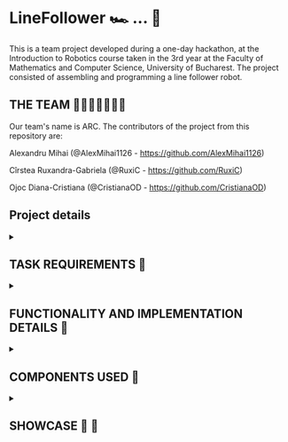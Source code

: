# LineFollower 🏎 ... 🏁

This is a team project developed during a one-day hackathon, at the Introduction to Robotics course taken in the 3rd year at the Faculty of Mathematics and Computer Science, University of Bucharest. The project consisted of assembling and programming a line follower robot.

## THE TEAM 👦🏻👩🏻‍🦱👩🏻
 
  Our team's name is ARC. The contributors of the project from this repository are:
  
   Alexandru Mihai (@AlexMihai1126 - https://github.com/AlexMihai1126)
   
   Cîrstea Ruxandra-Gabriela (@RuxiC - https://github.com/RuxiC)

   Ojoc Diana-Cristiana (@CristianaOD - https://github.com/CristianaOD)

## Project details

<details>
  <summary><h2><b>TASK REQUIREMENTS 📁</b></h2></summary>
  <h3>Functionality Requirements</h3>
  Assemble and program the improvised car to navigate a racetrack delineated by a looping black line, aiming for optimal speed and accuracy. The car must adhere to certain rules, including not taking shortcuts, staying on the track, and refraining from reversing on the track. The sole permitted movement is continuous progression along the black line. Utilize only six sensors from the QTR sensor array, and ensure that the sensor calibrates itself just before the robot commences its journey. Manual calibration of the sensor is not allowed, but as an added feature, the robot could employ calibration values stored in the EEPROM from previous calibration attempts. Additionally, the car chassis must be constructed by the team. Employ a PID controller and adjust its gains, specifically Kp, Ki (optional), and Kd, to define the characteristics of the robot's movement.

  <h3>Photo of the line follower kit with required components 📷</h3>
  <img src="https://github.com/RuxiC/LineFollower/blob/main/LineFollower/linefollower.png">

  <h3>Gradding details</h3>
  Grade (1-12 points):
  <ul>
    <li>< 20 seconds -> 10</li> < 20 seconds -> 10
    <li>> 35 seconds (but completed) -> 4.5 points</li>
    <li><=35 seconds: Between 10 and 5, the formula is as follows: time_score = 10 - 1/3 * (track_time - 20)</li>
  </ul>
</details> 

<details>
  <summary><h2><b>FUNCTIONALITY AND IMPLEMENTATION DETAILS 🔧</b></h2></summary> 
  <h3>Functionality:</h3>
  Initially, when positioned over the black line, the robot undergoes sensor calibration through iterative right movements. This process enables the robot to learn to identify the black line whenever it is detected in front of the sensor, while disregarding surfaces that are not the black line.
  
  <h3>Implementation:</h3>
  
  The PID algorithm: Initially, the PID controller's parameters were arbitrarily selected to observe the robot's behavior. Following many tests and an empirical approach, we decided on the gains kp = 9.7, ki = 0.0002, kd = 26.5.

  Calibration: We calibrated the robot by instructing it to rapidly move right for a specific duration within the "set" method of the code. The self-calibration method involved the robot moving to the right for 4 seconds, followed by a return to the initial position for black line detection.
  
  Our team's robot successfully completed the displayed racetrack in just 19.076 seconds!

   <h3>Chassis:</h3>
   
</details> 

<details>
  <summary><h2><b> COMPONENTS USED 🔌</b></h2></summary>
  
  <h3> Mechanical ⚙ </h3>
    <ul>
      <li>The chassis made out of foamboard (built by @AlexMihai1126 - https://github.com/AlexMihai1126)</li>
      <li>2x wheels</li>
      <li>1x ball caster</li>
      <li>Screws for the QTR-8A sensor</li>
      <li>2x 3D-printed DC Motor holders & appropriate screws</li>
    </ul> 
    
   <h3> Electronics ⚡ </h3>
    <ul>
      <li>1x Arduino Pro Micro </li>
      <li>1x Pololu QTR-8A reflectance sensor</li>
      <li>2x DC motors</li>
      <li>1x L293D motor driver</li>
      <li>1x LiPo battery for power</li>
      <li>1x mini-breadboard</li>
      <li>wires (as needed)</li>
      <li>1x Blue LED - for showing when we are in calibration mode</li>
      <li>1x 330 ohm resistor for the LED</li>
    </ul> 
</details>

<details>
  <summary><h2><b> SHOWCASE 📸 🎥</b></h2></summary>
  <details>
    <summary><h3><b> Racetrack Picture </b></h3></summary>
    <img src="https://github.com/RuxiC/LineFollower/blob/main/LineFollower/traseu.jpeg">
  </details> 
  <details>
    <summary><h3><b> Linefollower Setup Pictures </b></h3></summary>
    <img src="https://github.com/RuxiC/LineFollower/blob/main/LineFollower/line1.jpeg" alt="A photo of my setup" width="550" height="450">
    <img src="https://github.com/RuxiC/LineFollower/blob/main/LineFollower/line2.jpeg" alt="A photo of my setup1" width="550" height="450">
    <img src="https://github.com/RuxiC/LineFollower/blob/main/LineFollower/line3.jpeg" alt="A photo of my setup2" width="550" height="450">
   
  </details>

  ## You can see here a link to a video showcasing functionality 🎥
  https://youtu.be/3eNxRi1fzAw?si=j07vah7IKBF6WGvR
</details> 
